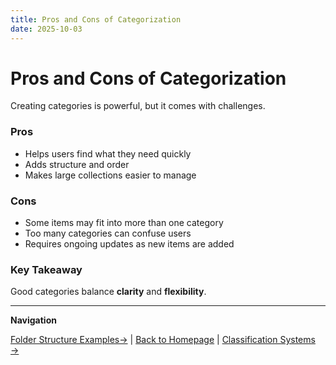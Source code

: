 ```yaml
---
title: Pros and Cons of Categorization
date: 2025-10-03
---
```

# Pros and Cons of Categorization

Creating categories is powerful, but it comes with challenges.  

### Pros
- Helps users find what they need quickly  
- Adds structure and order  
- Makes large collections easier to manage  

### Cons
- Some items may fit into more than one category  
- Too many categories can confuse users  
- Requires ongoing updates as new items are added  

### Key Takeaway
Good categories balance **clarity** and **flexibility**.

---

**Navigation**  

 [Folder Structure Examples→](page11-folder-structure-examples.md) | [Back to Homepage](../index.md) | [Classification Systems →](page13-classification-systems.md)